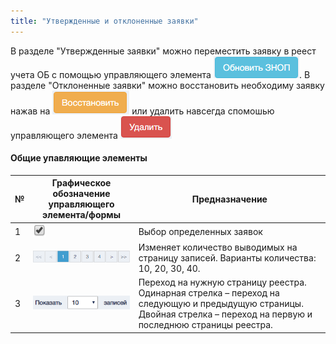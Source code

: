```yaml
---
title: "Утвержденные и отклоненные заявки"
---
```


В разделе "Утвержденные заявки" можно переместить заявку в реест учета ОБ с помощью управляющего элемента ![](obnov.PNG).
В разделе  "Отклоненные заявки" можно восстановить необходиму заявку нажав на ![](vostan.PNG) или удалить навсегда спомошью управляющего элемента ![](delet.PNG)

#### Общие упавляющие элементы

| №      | Графическое обозначение управляющего элемента/формы | Предназначение                                                                                                                                                           |
|--------|-----------------------------------------------------|--------------------------------------------------------------------------------------------------------------------------------------------------------------------------|
| 1      | ![](bb.PNG)                                         | Выбор определенных заявок                                                                                                                                                |
| 2      | ![](190.PNG)                                        | Изменяет количество выводимых на страницу записей. Варианты количества: 10, 20, 30, 40.                                                                                  |
| 3      | ![](1040.PNG)                                       | Переход на нужную страницу реестра.  Одинарная стрелка – переход на следующую и предыдущую страницы.  Двойная стрелка – переход на первую  и последнюю страницы реестра. |